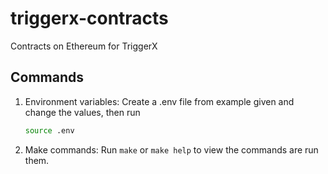 # triggerx-contracts

Contracts on Ethereum for TriggerX

## Commands

1. Environment variables:
   Create a .env file from example given and change the values, then run

   ```bash
   source .env
   ```

2. Make commands:
   Run `make` or `make help` to view the commands are run them.
